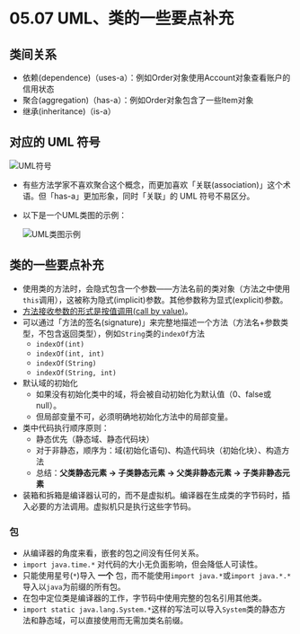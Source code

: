# 05.07 UML、类的一些要点补充

## 类间关系

* 依赖(dependence)（uses-a）：例如Order对象使用Account对象查看账户的信用状态
* 聚合(aggregation)（has-a）：例如Order对象包含了一些Item对象
* 继承(inheritance)（is-a）

## 对应的 UML 符号

![UML符号](./assets/uml-notation-for-class-relationships.png)

* 有些方法学家不喜欢聚合这个概念，而更加喜欢「关联(association)」这个术语。但「has-a」更加形象，同时「关联」的 UML 符号不易区分。

* 以下是一个UML类图的示例：

  ![UML类图示例](./assets/class-diagram-example.png)
  
## 类的一些要点补充

* 使用类的方法时，会隐式包含一个参数——方法名前的类对象（方法之中使用`this`调用），这被称为隐式(implicit)参数。其他参数称为显式(explicit)参数。
* [方法接收参数的形式是按值调用(call by value)](../04.03.数组的传递引用/text.md#3使用方法交换变量值)。
* 可以通过「方法的签名(signature)」来完整地描述一个方法（方法名+参数类型，不包含返回类型），例如`String`类的`indexOf`方法
  * `indexOf(int)`
  * `indexOf(int, int)`
  * `indexOf(String)`
  * `indexOf(String, int)`
* 默认域的初始化
  * 如果没有初始化类中的域，将会被自动初始化为默认值（0、false或null）。
  * 但局部变量不可，必须明确地初始化方法中的局部变量。
* 类中代码执行顺序原则：
  * 静态优先（静态域、静态代码块）
  * 对于非静态，顺序为：域(初始化语句)、构造代码块（初始化块）、构造方法
  * 总结：**父类静态元素 -> 子类静态元素 -> 父类非静态元素 -> 子类非静态元素**
* 装箱和拆箱是编译器认可的，而不是虚拟机。编译器在生成类的字节码时，插入必要的方法调用。虚拟机只是执行这些字节码。

### 包

* 从编译器的角度来看，嵌套的包之间没有任何关系。
* `import java.time.*` 对代码的大小无负面影响，但会降低人可读性。
* 只能使用星号(`*`)导入 **一个** 包，而不能使用`import java.*`或`import java.*.*`导入以`java`为前缀的所有包。
* 在包中定位类是编译器的工作，字节码中使用完整的包名引用其他类。
* `import static java.lang.System.*`这样的写法可以导入`System`类的静态方法和静态域，可以直接使用而无需加类名前缀。